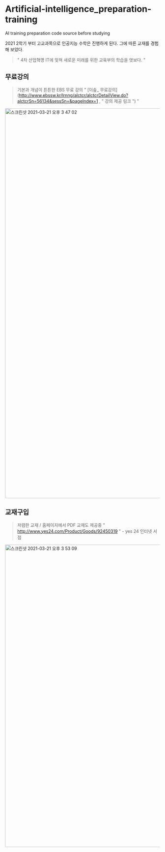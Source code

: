# Artificial-intelligence_preparation-training
AI training preparation code source before studying

2021 2학기 부터 고교과목으로 인공지능 수학은 진행하게 된다. 
그에 따른 교재를 경험해 보았다. 

> " 4차 산업혁명 IT에 맞쳐 새로운 미래를 위한 교육부의 학습을 엿보다. "

## 무료강의 
> 기본과 개념이 튼튼한 EBS 무료 강의 
 " [이솦_ 무료강의](http://www.ebssw.kr/lrnng/alctcr/alctcrDetailView.do?alctcrSn=56134&sessSn=&pageIndex=1 , " 강의 제공 링크 ") "
<img width="1268" alt="스크린샷 2021-03-21 오후 3 47 02" src="https://user-images.githubusercontent.com/77039803/111896460-18f17100-8a5d-11eb-9706-bbb6604af3b4.png">

## 교재구입 
> 저렴한 교재 / 홈페이지에서 PDF 교재도 제공중 
 " <http://www.yes24.com/Product/Goods/92450319> "  - yes 24 인터넷 서점 
<img width="984" alt="스크린샷 2021-03-21 오후 3 53 09" src="https://user-images.githubusercontent.com/77039803/111896528-9f0db780-8a5d-11eb-8bab-e99d13bdc2ef.png">
